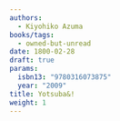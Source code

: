 ```yaml
---
authors:
  - Kiyohiko Azuma
books/tags:
  - owned-but-unread
date: 1800-02-28
draft: true
params:
  isbn13: "9780316073875"
  year: "2009"
title: Yotsuba&!
weight: 1
---
```


<!--more-->
